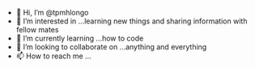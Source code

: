 - 👋 Hi, I’m @tpmhlongo
- 👀 I’m interested in ...learning new things and sharing information with fellow mates
- 🌱 I’m currently learning ...how to code
- 💞️ I’m looking to collaborate on ...anything and everything
- 📫 How to reach me ...

<!---
tpmhlongo/tpmhlongo is a ✨ special ✨ repository because its `README.md` (this file) appears on your GitHub profile.
You can click the Preview link to take a look at your changes.
--->
